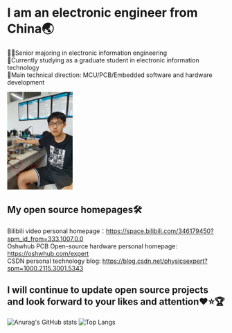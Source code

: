 # I am an electronic engineer from China🌏
🧑‍🔧Senior majoring in electronic information engineering<br>
🏫Currently studying as a graduate student in electronic information technology<br>
🚀Main technical direction: MCU/PCB/Embedded software and hardware development<br>

<img src="IMG_20220731_094946_mr1659626068301_edit_46034804.jpg" alt="图片描述" width="30%" height="auto">


## My open source homepages🛠️
Bilibili video personal homepage：https://space.bilibili.com/346179450?spm_id_from=333.1007.0.0<br>
Oshwhub PCB Open-source hardware personal homepage: https://oshwhub.com/expert<br>
CSDN personal technology blog: https://blog.csdn.net/physicsexpert?spm=1000.2115.3001.5343<br>
## I will continue to update open source projects and look forward to your likes and attention❤️⭐🏆
![Anurag's GitHub stats](https://github-readme-stats.vercel.app/api?username=physicsexpert&show_icons=true)
![Top Langs](https://github-readme-stats.vercel.app/api/top-langs/?username=physicsexpert&layout=compact)
